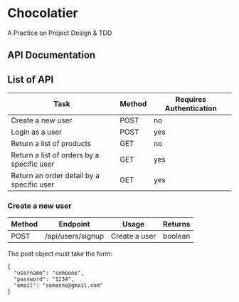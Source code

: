 # Chocolatier
A Practice on Project Design &amp; TDD 

## API Documentation

## List of API

|Task|Method|Requires Authentication|
|-|-|-|
|Create a new user|POST|no|
|Login as a user|POST|yes|
|Return a list of products|GET|no|
|Return a list of orders by a specific user|GET|yes|
|Return an order detail by a specific user|GET|yes|


### Create a new user

|Method|Endpoint|Usage|Returns|
|-|-|-|-|
|POST|/api/users/signup|Create a user|boolean|

The post object must take the form:

    {
      "username": "someone",
      "password": "1234",
      "email": "someone@gmail.com"
    }



